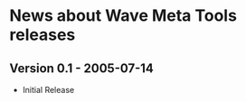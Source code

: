 News about Wave Meta Tools releases
===================================

Version 0.1 - 2005-07-14
-------------------------

* Initial Release
